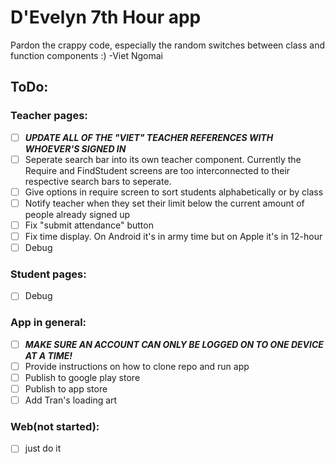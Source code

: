 # D'Evelyn 7th Hour app

Pardon the crappy code, especially the random switches between class and function components :)
-Viet Ngomai

## ToDo: 
### Teacher pages:
- [ ] ***UPDATE ALL OF THE "VIET" TEACHER REFERENCES WITH WHOEVER'S SIGNED IN***
- [ ] Seperate search bar into its own teacher component. Currently the Require and FindStudent screens are too interconnected to their respective search bars to seperate.
- [ ] Give options in require screen to sort students alphabetically or by class
- [ ] Notify teacher when they set their limit below the current amount of people already signed up
- [ ] Fix "submit attendance" button
- [ ] Fix time display. On Android it's in army time but on Apple it's in 12-hour
- [ ] Debug

### Student pages:
- [ ] Debug

### App in general:
- [ ] ***MAKE SURE AN ACCOUNT CAN ONLY BE LOGGED ON TO ONE DEVICE AT A TIME!***
- [ ] Provide instructions on how to clone repo and run app
- [ ] Publish to google play store
- [ ] Publish to app store
- [ ] Add Tran's loading art

### Web(not started):
- [ ] just do it
